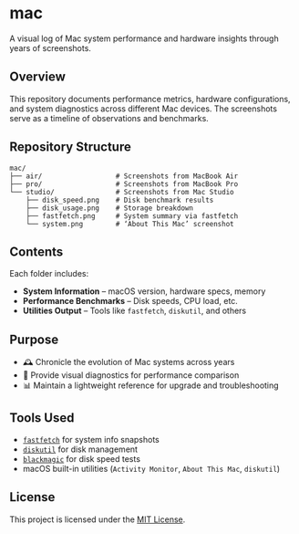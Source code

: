 # mac

A visual log of Mac system performance and hardware insights through years of screenshots.

## Overview

This repository documents performance metrics, hardware configurations, and system diagnostics across different Mac devices. The screenshots serve as a timeline of observations and benchmarks.

## Repository Structure

```
mac/
├── air/                  # Screenshots from MacBook Air
├── pro/                  # Screenshots from MacBook Pro
└── studio/               # Screenshots from Mac Studio
    ├── disk_speed.png    # Disk benchmark results
    ├── disk_usage.png    # Storage breakdown
    ├── fastfetch.png     # System summary via fastfetch
    └── system.png        # ‘About This Mac’ screenshot
```

## Contents

Each folder includes:

- **System Information** – macOS version, hardware specs, memory
- **Performance Benchmarks** – Disk speeds, CPU load, etc.
- **Utilities Output** – Tools like `fastfetch`, `diskutil`, and others

## Purpose

- 🕰️ Chronicle the evolution of Mac systems across years  
- 🔧 Provide visual diagnostics for performance comparison  
- 📊 Maintain a lightweight reference for upgrade and troubleshooting

## Tools Used

- [`fastfetch`](https://github.com/fastfetch-cli/fastfetch) for system info snapshots  
- [`diskutil`](https://ss64.com/osx/diskutil.html) for disk management
- [`blackmagic`](https://blackmagicdesign.com/support/downloads) for disk speed tests
- macOS built-in utilities (`Activity Monitor`, `About This Mac`, `diskutil`)

## License

This project is licensed under the [MIT License](./LICENSE).